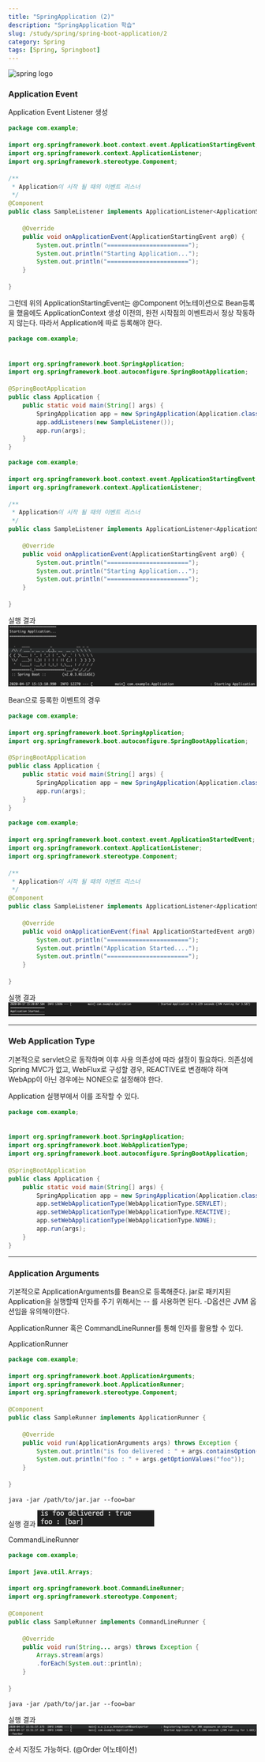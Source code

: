 ```yaml
---
title: "SpringApplication (2)"
description: "SpringApplication 학습"
slug: /study/spring/spring-boot-application/2 
category: Spring 
tags: [Spring, Springboot]
---
```

![spring logo](https://spring.io/images/spring-logo-9146a4d3298760c2e7e49595184e1975.svg)

<!--truncate-->
### Application Event

Application Event Listener 생성

```java
package com.example;

import org.springframework.boot.context.event.ApplicationStartingEvent;
import org.springframework.context.ApplicationListener;
import org.springframework.stereotype.Component;

/**
 * Application이 시작 될 때의 이벤트 리스너
 */
@Component
public class SampleListener implements ApplicationListener<ApplicationStartingEvent> {

    @Override
    public void onApplicationEvent(ApplicationStartingEvent arg0) {
        System.out.println("=======================");
        System.out.println("Starting Application...");
        System.out.println("=======================");
    }
    
}
```

그런데 위의 ApplicationStartingEvent는 @Component 어노테이션으로 Bean등록을 했음에도 ApplicationContext 생성 이전의, 완전 시작점의 이벤트라서 정상 작동하지 않는다.
따라서 Application에 따로 등록해야 한다.

```java
package com.example;


import org.springframework.boot.SpringApplication;
import org.springframework.boot.autoconfigure.SpringBootApplication;

@SpringBootApplication
public class Application {
    public static void main(String[] args) {
        SpringApplication app = new SpringApplication(Application.class);
        app.addListeners(new SampleListener());
        app.run(args);
    }
}
```

```java
package com.example;

import org.springframework.boot.context.event.ApplicationStartingEvent;
import org.springframework.context.ApplicationListener;

/**
 * Application이 시작 될 때의 이벤트 리스너
 */
public class SampleListener implements ApplicationListener<ApplicationStartingEvent> {

    @Override
    public void onApplicationEvent(ApplicationStartingEvent arg0) {
        System.out.println("=======================");
        System.out.println("Starting Application...");
        System.out.println("=======================");
    }
    
}
```

실행 결과
![Spring Application Event 실습](images/spring-application-event.png)

Bean으로 등록한 이벤트의 경우

```java
package com.example;

import org.springframework.boot.SpringApplication;
import org.springframework.boot.autoconfigure.SpringBootApplication;

@SpringBootApplication
public class Application {
    public static void main(String[] args) {
        SpringApplication app = new SpringApplication(Application.class);
        app.run(args);
    }
}
```

```java
package com.example;

import org.springframework.boot.context.event.ApplicationStartedEvent;
import org.springframework.context.ApplicationListener;
import org.springframework.stereotype.Component;

/**
 * Application이 시작 될 때의 이벤트 리스너
 */
@Component
public class SampleListener implements ApplicationListener<ApplicationStartedEvent> {

    @Override
    public void onApplicationEvent(final ApplicationStartedEvent arg0) {
        System.out.println("=======================");
        System.out.println("Application Started....");
        System.out.println("=======================");
    }
    
}
```

실행 결과
![spirng application event bean](images/spring-application-event-bean.png)

---

### Web Application Type

기본적으로 servlet으로 동작하며 이후 사용 의존성에 따라 설정이 필요하다. 의존성에 Spring MVC가 없고, WebFlux로 구성할 경우, REACTIVE로 변경해야 하며 WebApp이 아닌 경우에는
NONE으로 설정해야 한다.

Application 실행부에서 이를 조작할 수 있다.

```java
package com.example;


import org.springframework.boot.SpringApplication;
import org.springframework.boot.WebApplicationType;
import org.springframework.boot.autoconfigure.SpringBootApplication;

@SpringBootApplication
public class Application {
    public static void main(String[] args) {
        SpringApplication app = new SpringApplication(Application.class);
        app.setWebApplicationType(WebApplicationType.SERVLET);
        app.setWebApplicationType(WebApplicationType.REACTIVE);
        app.setWebApplicationType(WebApplicationType.NONE);
        app.run(args);
    }
}
```

---

### Application Arguments

기본적으로 ApplicationArguments를 Bean으로 등록해준다. jar로 패키지된 Application을 실행할때 인자를 주기 위해서는 -- 를 사용하면 된다. -D옵션은 JVM 옵션임을 유의해야한다.

ApplicationRunner 혹은 CommandLineRunner를 통해 인자를 활용할 수 있다.

ApplicationRunner

```java
package com.example;

import org.springframework.boot.ApplicationArguments;
import org.springframework.boot.ApplicationRunner;
import org.springframework.stereotype.Component;

@Component
public class SampleRunner implements ApplicationRunner {

    @Override
    public void run(ApplicationArguments args) throws Exception { 
        System.out.println("is foo delivered : " + args.containsOption("foo"));
        System.out.println("foo : " + args.getOptionValues("foo"));
    }
    
}
```

```
java -jar /path/to/jar.jar --foo=bar
```

실행 결과
![spring arguments ApplicationRunner 실행 결과](images/spring-application-arguments.png)

CommandLineRunner

```java
package com.example;

import java.util.Arrays;

import org.springframework.boot.CommandLineRunner;
import org.springframework.stereotype.Component;

@Component
public class SampleRunner implements CommandLineRunner {

    @Override
    public void run(String... args) throws Exception {
        Arrays.stream(args)
        .forEach(System.out::println);
    }
    
}
```

```
java -jar /path/to/jar.jar --foo=bar
```

실행 결과
![spring arguments CommandLineRunner 실행 결과](images/spring-application-arguments2.png)

순서 지정도 가능하다. (@Order 어노테이션)
